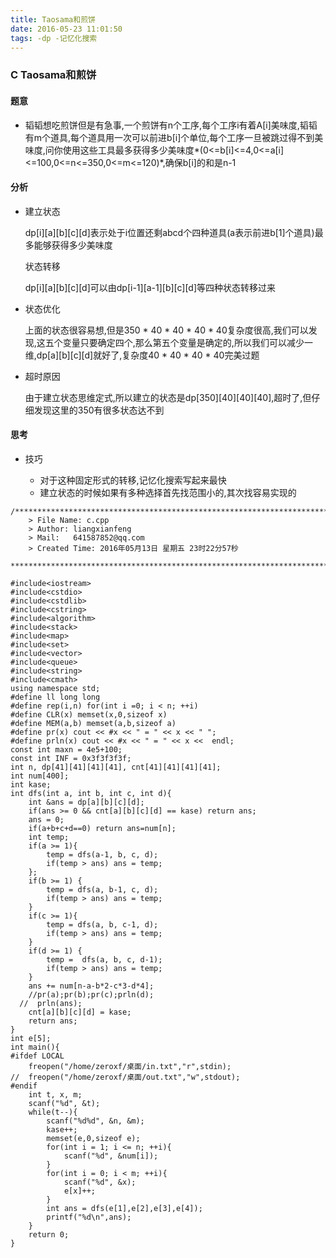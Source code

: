 ```yaml
---
title: Taosama和煎饼
date: 2016-05-23 11:01:50
tags: -dp -记忆化搜索
---
```


### 	C  Taosama和煎饼

#### 题意

-	韬韬想吃煎饼但是有急事,一个煎饼有n个工序,每个工序i有着A[i]美味度,韬韬有m个道具,每个道具用一次可以前进b[i]个单位,每个工序一旦被跳过得不到美味度,问你使用这些工具最多获得多少美味度*(0<=b[i]<=4,0<=a[i]<=100,0<=n<=350,0<=m<=120)*,确保b[i]的和是n-1

#### 分析

-	建立状态

	dp[i][a][b][c][d]表示处于i位置还剩abcd个四种道具(a表示前进b[1]个道具)最多能够获得多少美味度
	
	状态转移
	
	dp[i][a][b][c][d]可以由dp[i-1][a-1][b][c][d]等四种状态转移过来
	
-	状态优化

	上面的状态很容易想,但是350 * 40 * 40 * 40 * 40复杂度很高,我们可以发现,这五个变量只要确定四个,那么第五个变量是确定的,所以我们可以减少一维,dp[a][b][c][d]就好了,复杂度40 * 40 * 40 * 40完美过题
	
-	超时原因

	由于建立状态思维定式,所以建立的状态是dp[350][40][40][40],超时了,但仔细发现这里的350有很多状态达不到
	
#### 思考

-	技巧
	
	-	对于这种固定形式的转移,记忆化搜索写起来最快
	-	建立状态的时候如果有多种选择首先找范围小的,其次找容易实现的
	
```
/*************************************************************************
	> File Name: c.cpp
	> Author: liangxianfeng
	> Mail:   641587852@qq.com
	> Created Time: 2016年05月13日 星期五 23时22分57秒
 ************************************************************************/

#include<iostream>
#include<cstdio>
#include<cstdlib>
#include<cstring>
#include<algorithm>
#include<stack>
#include<map>
#include<set>
#include<vector>
#include<queue>
#include<string>
#include<cmath>
using namespace std;
#define ll long long
#define rep(i,n) for(int i =0; i < n; ++i)
#define CLR(x) memset(x,0,sizeof x)
#define MEM(a,b) memset(a,b,sizeof a)
#define pr(x) cout << #x << " = " << x << " ";
#define prln(x) cout << #x << " = " << x <<  endl; 
const int maxn = 4e5+100;
const int INF = 0x3f3f3f3f;
int n, dp[41][41][41][41], cnt[41][41][41][41];
int num[400];
int kase;
int dfs(int a, int b, int c, int d){
    int &ans = dp[a][b][c][d];
    if(ans >= 0 && cnt[a][b][c][d] == kase) return ans;
    ans = 0;
    if(a+b+c+d==0) return ans=num[n];
    int temp;
    if(a >= 1){
        temp = dfs(a-1, b, c, d);
        if(temp > ans) ans = temp;
    };
    if(b >= 1) {
        temp = dfs(a, b-1, c, d);
        if(temp > ans) ans = temp;
    }
    if(c >= 1){
        temp = dfs(a, b, c-1, d);
        if(temp > ans) ans = temp;
    }
    if(d >= 1) {
        temp =  dfs(a, b, c, d-1);
        if(temp > ans) ans = temp;
    }
    ans += num[n-a-b*2-c*3-d*4];
    //pr(a);pr(b);pr(c);prln(d);
  //  prln(ans);
    cnt[a][b][c][d] = kase;
    return ans;
}
int e[5];
int main(){
#ifdef LOCAL
	freopen("/home/zeroxf/桌面/in.txt","r",stdin);
//	freopen("/home/zeroxf/桌面/out.txt","w",stdout);
#endif
    int t, x, m;
    scanf("%d", &t);
    while(t--){
        scanf("%d%d", &n, &m);
        kase++;
        memset(e,0,sizeof e);
        for(int i = 1; i <= n; ++i){
            scanf("%d", &num[i]);
        }
        for(int i = 0; i < m; ++i){
            scanf("%d", &x);
            e[x]++;
        }
        int ans = dfs(e[1],e[2],e[3],e[4]);
        printf("%d\n",ans);
    }
	return 0;
}

```